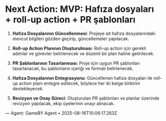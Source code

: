 # Next Action: MVP: Hafıza dosyaları + roll-up action + PR şablonları

1. **Hafıza Dosyalarının Güncellenmesi**: Projeye ait hafıza dosyalarındaki mevcut bilgileri gözden geçirip, güncellemeler yapılacak.

2. **Roll-up Action Planının Oluşturulması**: Roll-up action için gerekli adımlar ve görevler belirlenecek ve düzenli bir plan haline getirilecek.

3. **PR Şablonlarının Tasarlanması**: Proje için uygun PR şablonları tasarlanacak, bu şablonların içeriği ve formatı belirlenecek.

4. **Hafıza Dosyalarının Entegrasyonu**: Güncellenen hafıza dosyaları ile roll-up action planı entegre edilecek, böylece her iki belge birbirini destekleyecek.

5. **Revizyon ve Onay Süreci**: Oluşturulan PR şablonları ve planlar üzerinde revizyon yapılacak, ekip üyelerinin onayı alınacak.

— Agent: GameBY Agent • 2025-08-16T10:06:17.263Z
